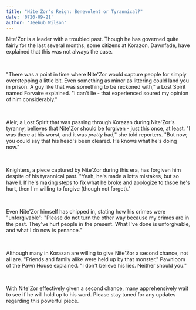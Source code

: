 ```yaml
---
title: "Nite'Zor's Reign: Benevolent or Tyrannical?"
date: '0720-09-21'
author: 'Jeebub Wilson'
---
```


Nite'Zor is a leader with a troubled past. Though he has governed quite fairly for the last several months, some citizens at Korazon, Dawnfade, have explained that this was not always the case.

‎

"There was a point in time where Nite'Zor would capture people for simply overstepping a little bit. Even something as minor as littering could land you in prison. A guy like that was something to be reckoned with," a Lost Spirit named Forvaire explained. "I can't lie - that experienced soured my opinion of him considerably."

‎

Aleir, a Lost Spirit that was passing through Korazan during Nite'Zor's tyranny, believes that Nite'Zor should be forgiven - just this once, at least. "I was there at his worst, and it was *pretty* bad," she told reporters. "But now, you could say that his head's been cleared. He knows what he's doing now."

‎

Knighters, a piece captured by Nite'Zor during this era, has forgiven him despite of his tyrannical past. "Yeah, he's made a lotta mistakes, but so have I. If he's making steps to fix what he broke and apologize to thsoe he's hurt, then I'm willing to forgive (though not forget)."

‎

Even Nite'Zor himself has chipped in, stating how his crimes were "unforgivable": "Please do not turn the other way because my crimes are in the past. They've hurt people in the present. What I've done is unforgivable, and what I do now is penance."

‎

Although many in Korazan are willing to give Nite'Zor a second chance, not all are. "Friends and family alike were held up by that monster," Pawnloom of the Pawn House explained. "I don't believe his lies. Neither should you."

‎

With Nite'Zor effectively given a second chance, many apprehensively wait to see if he will hold up to his word. Please stay tuned for any updates regarding this powerful piece.
